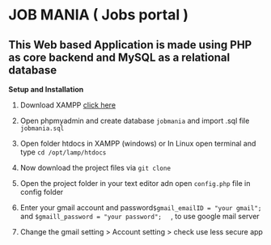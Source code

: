 # JOB MANIA ( Jobs portal )

## This Web based Application is made using PHP as core backend and MySQL as a relational database



**Setup and Installation**

1. Download XAMPP [click here](https://www.apachefriends.org/download.html)

2. Open phpmyadmin and create database `jobmania` and import .sql file `jobmania.sql`

3. Open folder htdocs in XAMPP (windows) or In Linux open terminal and type `cd /opt/lamp/htdocs`

4. Now download the project files via `git clone`

5. Open the project folder in your text editor  adn open `config.php` file in config folder
6.  Enter your gmail account and password` $gmail_emailID = "your gmail"; ` and ` $gmaill_password = "your password";   ` , to use google mail server
7. Change the gmail setting > Account setting > check use less secure app 

